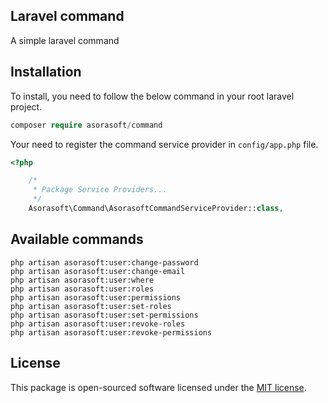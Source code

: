 Laravel command
--------------------------
A simple laravel command

## Installation

To install, you need to follow the below command in your root laravel project.
```php
composer require asorasoft/command
```
Your need to register the command service provider in `config/app.php` file.
```php
<?php

    /*
     * Package Service Providers...
     */
    Asorasoft\Command\AsorasoftCommandServiceProvider::class,
```

## Available commands

```phpregexp
php artisan asorasoft:user:change-password 
php artisan asorasoft:user:change-email 
php artisan asorasoft:user:where 
php artisan asorasoft:user:roles 
php artisan asorasoft:user:permissions 
php artisan asorasoft:user:set-roles 
php artisan asorasoft:user:set-permissions 
php artisan asorasoft:user:revoke-roles 
php artisan asorasoft:user:revoke-permissions 
```

## License

This package is open-sourced software licensed under the [MIT license](https://opensource.org/licenses/MIT).
